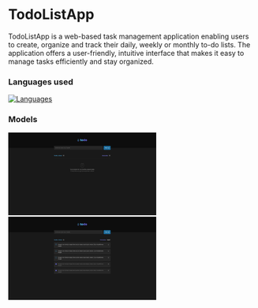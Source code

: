 # TodoListApp

TodoListApp is a web-based task management application enabling users to create, organize and track their daily, weekly or monthly to-do lists. The application offers a user-friendly, intuitive interface that makes it easy to manage tasks efficiently and stay organized.

### Languages used

[![Languages](https://skillicons.dev/icons?i=html,css,js)](https://skillicons.dev) 

### Models

<img src='./assets/todoEmpty.jpg' style='width: 300px; align-items: center'> <img src="./assets/todo.jpg" style="width: 300px; align-items: center">

